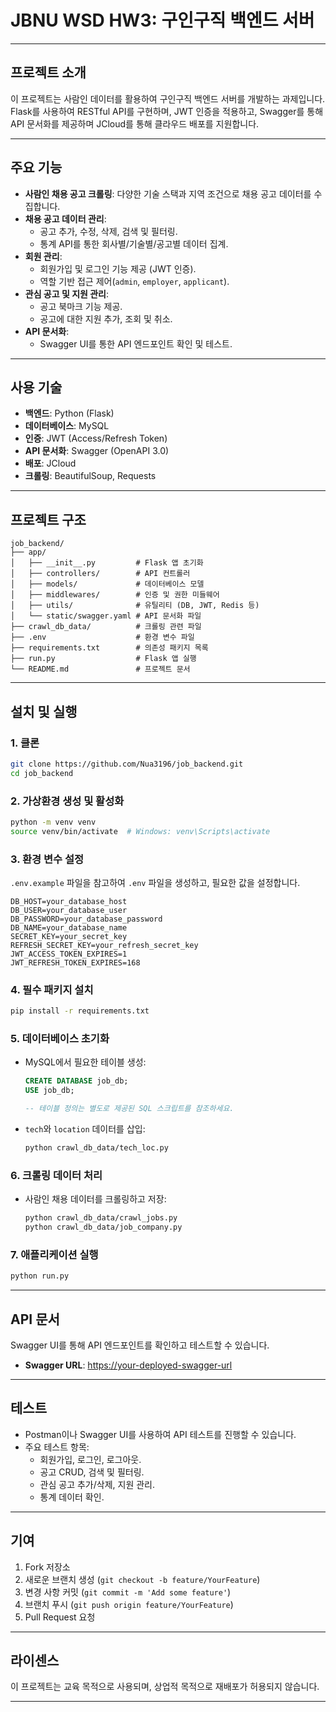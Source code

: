 # JBNU WSD HW3: 구인구직 백엔드 서버
---

## 프로젝트 소개
이 프로젝트는 사람인 데이터를 활용하여 구인구직 백엔드 서버를 개발하는 과제입니다. Flask를 사용하여 RESTful API를 구현하며, JWT 인증을 적용하고, Swagger를 통해 API 문서화를 제공하며 JCloud를 통해 클라우드 배포를 지원합니다.

---

## 주요 기능
- **사람인 채용 공고 크롤링**: 다양한 기술 스택과 지역 조건으로 채용 공고 데이터를 수집합니다.
- **채용 공고 데이터 관리**:
  - 공고 추가, 수정, 삭제, 검색 및 필터링.
  - 통계 API를 통한 회사별/기술별/공고별 데이터 집계.
- **회원 관리**:
  - 회원가입 및 로그인 기능 제공 (JWT 인증).
  - 역할 기반 접근 제어(`admin`, `employer`, `applicant`).
- **관심 공고 및 지원 관리**:
  - 공고 북마크 기능 제공.
  - 공고에 대한 지원 추가, 조회 및 취소.
- **API 문서화**:
  - Swagger UI를 통한 API 엔드포인트 확인 및 테스트.

---

## 사용 기술
- **백엔드**: Python (Flask)
- **데이터베이스**: MySQL
- **인증**: JWT (Access/Refresh Token)
- **API 문서화**: Swagger (OpenAPI 3.0)
- **배포**: JCloud
- **크롤링**: BeautifulSoup, Requests

---

## 프로젝트 구조

```
job_backend/
├── app/
│   ├── __init__.py         # Flask 앱 초기화
│   ├── controllers/        # API 컨트롤러
│   ├── models/             # 데이터베이스 모델
│   ├── middlewares/        # 인증 및 권한 미들웨어
│   ├── utils/              # 유틸리티 (DB, JWT, Redis 등)
│   └── static/swagger.yaml # API 문서화 파일
├── crawl_db_data/          # 크롤링 관련 파일
├── .env                    # 환경 변수 파일
├── requirements.txt        # 의존성 패키지 목록
├── run.py                  # Flask 앱 실행
└── README.md               # 프로젝트 문서
```

---

## 설치 및 실행

### 1. 클론
```bash
git clone https://github.com/Nua3196/job_backend.git
cd job_backend
```

### 2. 가상환경 생성 및 활성화
```bash
python -m venv venv
source venv/bin/activate  # Windows: venv\Scripts\activate
```

### 3. 환경 변수 설정
`.env.example` 파일을 참고하여 `.env` 파일을 생성하고, 필요한 값을 설정합니다.
```plaintext
DB_HOST=your_database_host
DB_USER=your_database_user
DB_PASSWORD=your_database_password
DB_NAME=your_database_name
SECRET_KEY=your_secret_key
REFRESH_SECRET_KEY=your_refresh_secret_key
JWT_ACCESS_TOKEN_EXPIRES=1
JWT_REFRESH_TOKEN_EXPIRES=168
```

### 4. 필수 패키지 설치
```bash
pip install -r requirements.txt
```

### 5. 데이터베이스 초기화
- MySQL에서 필요한 테이블 생성:
  ```sql
  CREATE DATABASE job_db;
  USE job_db;

  -- 테이블 정의는 별도로 제공된 SQL 스크립트를 참조하세요.
  ```
- `tech`와 `location` 데이터를 삽입:
  ```bash
  python crawl_db_data/tech_loc.py
  ```

### 6. 크롤링 데이터 처리
- 사람인 채용 데이터를 크롤링하고 저장:
  ```bash
  python crawl_db_data/crawl_jobs.py
  python crawl_db_data/job_company.py
  ```

### 7. 애플리케이션 실행
```bash
python run.py
```

---

## API 문서
Swagger UI를 통해 API 엔드포인트를 확인하고 테스트할 수 있습니다.

- **Swagger URL**: <https://your-deployed-swagger-url>

---

## 테스트
- Postman이나 Swagger UI를 사용하여 API 테스트를 진행할 수 있습니다.
- 주요 테스트 항목:
  - 회원가입, 로그인, 로그아웃.
  - 공고 CRUD, 검색 및 필터링.
  - 관심 공고 추가/삭제, 지원 관리.
  - 통계 데이터 확인.

---

## 기여
1. Fork 저장소
2. 새로운 브랜치 생성 (`git checkout -b feature/YourFeature`)
3. 변경 사항 커밋 (`git commit -m 'Add some feature'`)
4. 브랜치 푸시 (`git push origin feature/YourFeature`)
5. Pull Request 요청

---

## 라이센스
이 프로젝트는 교육 목적으로 사용되며, 상업적 목적으로 재배포가 허용되지 않습니다.

---